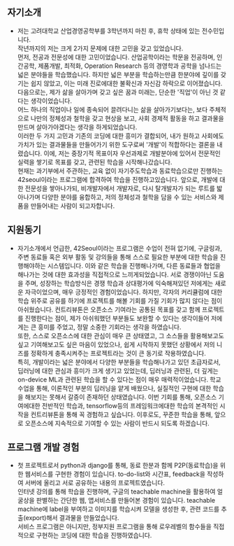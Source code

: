 



## 자기소개



-  저는 고려대학교 산업경영공학부를 3학년까지 마친 후, 휴학 상태에 있는 전수민입니다.  
  작년까지의 저는 크게 2가지 문제에 대한 고민을 갖고 있었습니다.  
   먼저, 전공과 전문성에 대한 고민이었습니다. 산업공학이라는 학문을 전공하며, 인간공학, 제품개발, 최적화, Operation Research 등의 경영학과 공학을 넘나드는 넓은 분야들을 학습했습니다. 하지만 넓은 부분을 학습하는만큼 한분야에 깊이를 갖기는 쉽지 않았고, 이는 미래 진로에대한 불확신과 자신감 하락으로 이어졌습니다.  
   다음으로는, 제가 삶을 살아가며 갖고 싶은 꿈과 미래는, 단순한 '직업'이 아닌 것 같다는 생각이었습니다.  
  어느 하나의 직업이나 일에 종속되어 끌려다니는 삶을 살아가기보다는, 보다 주체적으로 나만의 정체성과 철학을 갖고 현상을 보고, 사회 경제적 활동을 하고 결과물을 만드며 살아가야겠다는 생각을 하게되었습니다.  
   이러한 두 가지 고민과 기존의 코딩에 대한 흥미가 결합되어, 내가 원하고 사회에도 가치가 있는 결과물들을 만들어가기 위한 도구로써 '개발'이 적합하다는 결론을 내렸습니다. 이에, 저는 중장기적 목표이자 우선과제로 개발분야에 있어서 전문적인 실력을 쌓기로 목표를 갖고, 관련된 학습을 시작해나갔습니다.  
   현재는 과기부에서 주관하는, 교육 없이 자기주도학습과 동료학습으로만 진행하는 42seoul이라는 프로그램에 합격하여 학습을 진행하고있습니다. 앞으로, 개발에 대한 전문성을 쌓아나가되, 비개발자에서 개발자로, 다시 탈개발자가 되는 루트를 밟아나가며 다양한 분야를 융합하고, 저의 정체성과 철학을 담을 수 있는 서비스와 제품을 만들어내는 사람이 되고자합니다.



## 지원동기



-  자기소개에서 언급한, 42Seoul이라는 프로그램은 수업이 전혀 없기에, 구글링과, 주변 동료들 혹은 외부 활동 및 강의들을 통해 스스로 필요한 부분에 대한 학습을 진행해야하는 시스템입니다. 이와 같은 학습을 진행해나가며, 다른 동료들과 협업을 해나가는 것에 대한 효과성을 직접적으로 느끼게되었습니다. 서로 경쟁이아닌 도움을 주며, 성장하는 학습방식은 경쟁 학습과 상대평가에 익숙해져있던 저에게는 새로운 자극이었으며, 매우 긍정적인 경험이었습니다. 하지만, 각자의 커리큘럼에 대한 학습 위주로 공유를 하기에 프로젝트를 해볼 기회를 가질 기회가 많지 않다는 점이 아쉬웠습니다. 컨트리뷰톤은 오픈소스 기여라는 공통된 목표를 갖고 함께 프로젝트를 진행한다는 점이, 제가 아쉬워했던 부분들도 보완할 수 있다는 생각이들어 저에게는 큰 흥미를 주었고, 정말 소중한 기회라는 생각을 하였습니다.  
   또한, 스스로 오픈소스에 대한 관심이 매우 큰 상태였고, 그 소스들을 활용해보고도 싶고 기여해보고도 싶은 마음이 있었으나, 쉽게 시작하지 못했던 상황에서 저의 니즈를 정확하게 충족시켜주는 프로젝트라는 것이 큰 동기로 작용하였습니다.  
   특히, 개발이라는 넓은 분야에서 다양한 부분들을 학습해나가고 있던 초급자로서, 딥러닝에 대한 관심과 흥미가 크게 생기고 있었는데, 딥러닝과 관련된, 더 깊게는 on-device ML과 관련된 학습을 할 수 있다는 점이 매우 매력적이었습니다. 학교 수업을 통해, 이론적인 부분의 딥러닝을 얕게 배웠으나, 실질적인 구현에 대한 학습을 해보지는 못해서 갈증이 존재하던 상태였습니다. 이번 기회를 통해, 오픈소스 기여에대한 전반적인 학습과, tensorflow등의 프레임워크에대한 학습의 본격적인 시작을 컨트리뷰톤을 통해 꼭 경험하고 싶습니다. 이후로도, 꾸준한 학습을 통해, 앞으로 오픈소스에 지속적으로 기여할 수 있는 사람이 반드시 되도록 하겠습니다.



## 프로그램 개발 경험



-  첫 프로젝트로서 python과 django를 통해, 동료 한분과 함께 P2P(동료학습)을 위한 웹서비스를 구현한 경험이 있습니다. to-do-list와 시간표, feedback을 작성하여 서버에 올리고 서로 공유하는 내용의 프로젝트였습니다.  
   인터넷 강의를 통해 학습을 진행하며, 구글의 teachable machine을 활용하여 얼굴상을 판별하는 간단한 웹, 앱서비스를 만들어본 경험이 있습니다. teachable machine에 label을 부여하고 이미지를 학습시켜 모델을 생성한 후, 관련 코드를 추출(export)해서 결과물을 만들었습니다.  
   서비스 프로그램은 아니지만, 정부지원 프로그램을 통해 로우레벨의 함수들을 직접적으로 구현하는 코딩에 대한 학습을 진행하였습니다. 